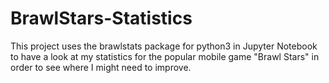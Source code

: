 # BrawlStars-Statistics
This project uses the brawlstats package for python3 in Jupyter Notebook to have a look at my statistics for the popular mobile game "Brawl Stars" in order to see where I might need to improve.
